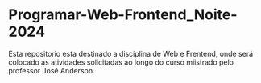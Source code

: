 # Programar-Web-Frontend_Noite-2024
Esta repositorio esta destinado a disciplina de Web e Frentend, onde será colocado as atividades solicitadas ao longo do curso miistrado pelo professor José Anderson.
